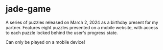 # jade-game

A series of puzzles released on March 2, 2024 as a birthday present for my partner. Features eight puzzles presented on a mobile website, with access to each puzzle locked behind the user's progress state. 

Can only be played on a mobile device!
